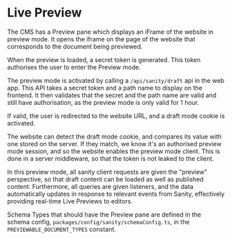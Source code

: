 # Live Preview

The CMS has a Preview pane which displays an iFrame of the website in preview mode. It opens the iframe on the page of the website that corresponds to the document being previewed.

When the preview is loaded, a secret token is generated. This token authorises the user to enter the Preview mode.

The preview mode is activated by calling a `/api/sanity/draft` api in the web app. This API takes a secret token and a path name to display on the frontend. It then validates that the secret and the path name are valid and still have authorisation, as the preview mode is only valid for 1 hour.

If valid, the user is redirected to the website URL, and a draft mode cookie is activated.

The website can detect the draft mode cookie, and compares its value with one stored on the server. If they match, we know it's an authorised preview mode session, and so the website enables the preview mode client. This is done in a server middleware, so that the token is not leaked to the client.

In this preview mode, all sanity client requests are given the "preview" perspective, so that draft content can be loaded as well as published content. Furthermore, all queries are given listeners, and the data automatically updates in response to relevant events from Sanity, effectively providing real-time Live Previews to editors.

Schema Types that should have the Preview pane are defined in the schema config, `packages/config/sanity/schemaConfig.ts`, in the `PREVIEWABLE_DOCUMENT_TYPES` constant.
